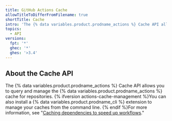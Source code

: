 ```yaml
---
title: GitHub Actions Cache
allowTitleToDifferFromFilename: true
shortTitle: Cache
intro: 'The {% data variables.product.prodname_actions %} Cache API allows you to query and manage the {% data variables.product.prodname_actions %} cache for repositories.'
topics:
  - API
versions:
  fpt: '*'
  ghec: '*'
  ghes: '>3.4'
---
```


## About the Cache API

The {% data variables.product.prodname_actions %} Cache API allows you to query and manage the {% data variables.product.prodname_actions %} cache for repositories. {% ifversion actions-cache-management %}You can also install a {% data variables.product.prodname_cli %} extension to manage your caches from the command line. {% endif %}For more information, see "[Caching dependencies to speed up workflows](/actions/advanced-guides/caching-dependencies-to-speed-up-workflows#managing-caches)."
